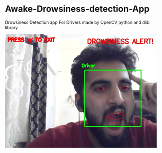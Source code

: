 # Awake-Drowsiness-detection-App
Drowsiness Detection app For Drivers
made by OpenCV python and dlib library

![](https://github.com/rudeUltra/Awake-Drowsiness-detection-App/blob/main/Awake-Drowsiness-Detection/static/assets/frame_yawn1.jpg)

